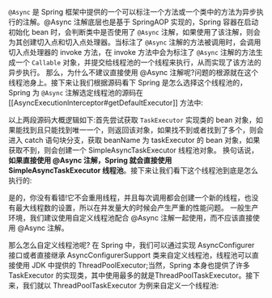 `@Async` 是 Spring 框架中提供的一个可以标注一个方法或一个类中的方法为异步执行的注解。@Async 注解底层也是基于 SpringAOP 实现的，Spring 容器在启动初始化 bean 时，会判断类中是否使用了 `@Async` 注解，如果使用了该注解，则会为其创建切入点和切入点处理器。当标注了 `@Async` 注解的方法被调用时，会调用切入点处理器的 invoke 方法，在 invoke 方法中会为标注了 `@Async` 注解的方法生成一个 `Callable` 对象，并提交给线程池的一个线程来执行，从而实现了该方法的异步执行。
那么，为什么不建议直接使用 @Async 注解呢?问题的根源就在这个线程池身上。接下来让我们根据源码看下 Spring 是怎么选择这个线程池的，
Spring 为 `@Async` 注解选定线程池的源码在 [[AsyncExecutionlnterceptor#getDefaultExecutor]] 方法中:

以上两段源码大概逻辑如下:首先尝试获取 `TaskExecutor` 实现类的 bean 对象，如果能找到且只能找到唯一一个，则返回该对象，如果找不到或者找到了多个，则会进入 catch 语句块分支，获取 beanName 为 taskExecutor 的 bean 对象，如果获取不到，则会创建一个 SimpleAsyncTaskExecutor 线程池对象。
换句话说，**如果直接使用 @Async 注解，Spring 就会直接使用 SimpleAsyncTaskExecutor 线程池**。接下来让我们看下这个线程池到底是怎么执行的:

是的，你没有看错!它不会重用线程，并且每次调用都会创建一个新的线程，也没有最大线程数的设置，所以在并发量大的时候会产生严重的性能问题。
一般生产环境，我们建议使用自定义线程池配合 @Async 注解一起使用，而不应该直接使用 @Async 注解。

那么怎么自定义线程池呢?
在 Spring 中，我们可以通过实现 AsyncConfigurer 接口或者直接继承 AsyncConfigurerSupport 类来自定义线程池，线程池可以直接使用 JDK 中提供的 ThreadPoolExecutor;当然，Spring 本身也提供了许多 TaskExecutor 的实现类，其中使用最多的就是ThreadPoolTaskExecutor。接下来，我们就以 ThreadPoolTaskExecutor 为例来自定义一个线程池:
